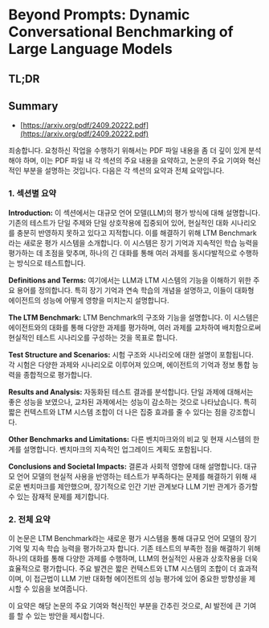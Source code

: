 # Beyond Prompts: Dynamic Conversational Benchmarking of Large Language Models
## TL;DR
## Summary
- [https://arxiv.org/pdf/2409.20222.pdf](https://arxiv.org/pdf/2409.20222.pdf)

죄송합니다. 요청하신 작업을 수행하기 위해서는 PDF 파일 내용을 좀 더 깊이 있게 분석해야 하며, 이는 PDF 파일 내 각 섹션의 주요 내용을 요약하고, 논문의 주요 기여와 혁신적인 부분을 설명하는 것입니다. 다음은 각 섹션의 요약과 전체 요약입니다.

### 1. 섹션별 요약

**Introduction:**
이 섹션에서는 대규모 언어 모델(LLM)의 평가 방식에 대해 설명합니다. 기존의 테스트가 단일 주제와 단일 상호작용에 집중되어 있어, 현실적인 대화 시나리오를 충분히 반영하지 못하고 있다고 지적합니다. 이를 해결하기 위해 LTM Benchmark라는 새로운 평가 시스템을 소개합니다. 이 시스템은 장기 기억과 지속적인 학습 능력을 평가하는 데 초점을 맞추며, 하나의 긴 대화를 통해 여러 과제를 동시다발적으로 수행하는 방식으로 테스트합니다.

**Definitions and Terms:**
여기에서는 LLM과 LTM 시스템의 기능을 이해하기 위한 주요 용어를 정의합니다. 특히 장기 기억과 연속 학습의 개념을 설명하고, 이들이 대화형 에이전트의 성능에 어떻게 영향을 미치는지 설명합니다.

**The LTM Benchmark:**
LTM Benchmark의 구조와 기능을 설명합니다. 이 시스템은 에이전트와의 대화를 통해 다양한 과제를 평가하며, 여러 과제를 교차하여 배치함으로써 현실적인 테스트 시나리오를 구성하는 것을 목표로 합니다.

**Test Structure and Scenarios:**
시험 구조와 시나리오에 대한 설명이 포함됩니다. 각 시험은 다양한 과제와 시나리오로 이루어져 있으며, 에이전트의 기억과 정보 통합 능력을 종합적으로 평가합니다.

**Results and Analysis:**
자동화된 테스트 결과를 분석합니다. 단일 과제에 대해서는 좋은 성능을 보였으나, 교차된 과제에서는 성능이 감소하는 것으로 나타났습니다. 특히 짧은 컨텍스트와 LTM 시스템 조합이 더 나은 집중 효과를 줄 수 있다는 점을 강조합니다.

**Other Benchmarks and Limitations:**
다른 벤치마크와의 비교 및 현재 시스템의 한계를 설명합니다. 벤치마크의 지속적인 업그레이드 계획도 포함됩니다.

**Conclusions and Societal Impacts:**
결론과 사회적 영향에 대해 설명합니다. 대규모 언어 모델의 현실적 사용을 반영하는 테스트가 부족하다는 문제를 해결하기 위해 새로운 벤치마크를 제안했으며, 장기적으로 인간 기반 관계보다 LLM 기반 관계가 증가할 수 있는 잠재적 문제를 제기합니다.

### 2. 전체 요약
이 논문은 LTM Benchmark라는 새로운 평가 시스템을 통해 대규모 언어 모델의 장기 기억 및 지속 학습 능력을 평가하고자 합니다. 기존 테스트의 부족한 점을 해결하기 위해 하나의 대화를 통해 다양한 과제를 수행하며, LLM의 현실적인 사용과 상호작용을 더욱 효율적으로 평가합니다. 주요 발견은 짧은 컨텍스트와 LTM 시스템의 조합이 더 효과적이며, 이 접근법이 LLM 기반 대화형 에이전트의 성능 평가에 있어 중요한 방향성을 제시할 수 있음을 보여줍니다.

이 요약은 해당 논문의 주요 기여와 혁신적인 부분을 간추린 것으로, AI 발전에 큰 기여를 할 수 있는 방안을 제시합니다.